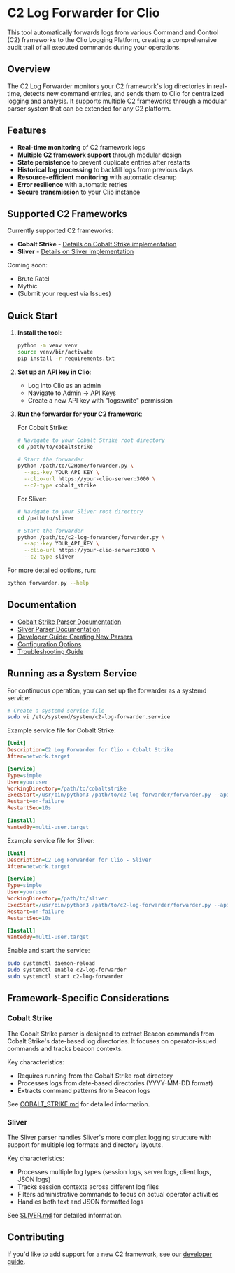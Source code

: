 # C2 Log Forwarder for Clio

This tool automatically forwards logs from various Command and Control (C2) frameworks to the Clio Logging Platform, creating a comprehensive audit trail of all executed commands during your operations.

## Overview

The C2 Log Forwarder monitors your C2 framework's log directories in real-time, detects new command entries, and sends them to Clio for centralized logging and analysis. It supports multiple C2 frameworks through a modular parser system that can be extended for any C2 platform.

## Features

- **Real-time monitoring** of C2 framework logs
- **Multiple C2 framework support** through modular design
- **State persistence** to prevent duplicate entries after restarts
- **Historical log processing** to backfill logs from previous days
- **Resource-efficient monitoring** with automatic cleanup
- **Error resilience** with automatic retries
- **Secure transmission** to your Clio instance

## Supported C2 Frameworks

Currently supported C2 frameworks:

- **Cobalt Strike** - [Details on Cobalt Strike implementation](docs/COBALT_STRIKE.md)
- **Sliver** - [Details on Sliver implementation](docs/SLIVER.md)

Coming soon:
- Brute Ratel
- Mythic
- (Submit your request via Issues)

## Quick Start

1. **Install the tool**:
   ```bash
   python -m venv venv
   source venv/bin/activate
   pip install -r requirements.txt

   ```

2. **Set up an API key in Clio**:
   - Log into Clio as an admin
   - Navigate to Admin → API Keys
   - Create a new API key with "logs:write" permission

3. **Run the forwarder for your C2 framework**:

   For Cobalt Strike:
   ```bash
   # Navigate to your Cobalt Strike root directory
   cd /path/to/cobaltstrike
   
   # Start the forwarder
   python /path/to/C2Home/forwarder.py \
     --api-key YOUR_API_KEY \
     --clio-url https://your-clio-server:3000 \
     --c2-type cobalt_strike
   ```

   For Sliver:
   ```bash
   # Navigate to your Sliver root directory
   cd /path/to/sliver
   
   # Start the forwarder
   python /path/to/c2-log-forwarder/forwarder.py \
     --api-key YOUR_API_KEY \
     --clio-url https://your-clio-server:3000 \
     --c2-type sliver
   ```

For more detailed options, run:
```bash
python forwarder.py --help
```

## Documentation

- [Cobalt Strike Parser Documentation](docs/COBALT_STRIKE.md)
- [Sliver Parser Documentation](docs/SLIVER.md)
- [Developer Guide: Creating New Parsers](docs/DEVELOPERS.md)
- [Configuration Options](docs/CONFIGURATION.md)
- [Troubleshooting Guide](docs/TROUBLESHOOTING.md)

## Running as a System Service

For continuous operation, you can set up the forwarder as a systemd service:

```bash
# Create a systemd service file
sudo vi /etc/systemd/system/c2-log-forwarder.service
```

Example service file for Cobalt Strike:
```ini
[Unit]
Description=C2 Log Forwarder for Clio - Cobalt Strike
After=network.target

[Service]
Type=simple
User=youruser
WorkingDirectory=/path/to/cobaltstrike
ExecStart=/usr/bin/python3 /path/to/c2-log-forwarder/forwarder.py --api-key YOUR_API_KEY --clio-url https://your-clio-server:3000 --c2-type cobalt_strike
Restart=on-failure
RestartSec=10s

[Install]
WantedBy=multi-user.target
```

Example service file for Sliver:
```ini
[Unit]
Description=C2 Log Forwarder for Clio - Sliver
After=network.target

[Service]
Type=simple
User=youruser
WorkingDirectory=/path/to/sliver
ExecStart=/usr/bin/python3 /path/to/c2-log-forwarder/forwarder.py --api-key YOUR_API_KEY --clio-url https://your-clio-server:3000 --c2-type sliver
Restart=on-failure
RestartSec=10s

[Install]
WantedBy=multi-user.target
```

Enable and start the service:
```bash
sudo systemctl daemon-reload
sudo systemctl enable c2-log-forwarder
sudo systemctl start c2-log-forwarder
```

## Framework-Specific Considerations

### Cobalt Strike

The Cobalt Strike parser is designed to extract Beacon commands from Cobalt Strike's date-based log directories. It focuses on operator-issued commands and tracks beacon contexts.

Key characteristics:
- Requires running from the Cobalt Strike root directory
- Processes logs from date-based directories (YYYY-MM-DD format)
- Extracts command patterns from Beacon logs

See [COBALT_STRIKE.md](docs/COBALT_STRIKE.md) for detailed information.

### Sliver

The Sliver parser handles Sliver's more complex logging structure with support for multiple log formats and directory layouts.

Key characteristics:
- Processes multiple log types (session logs, server logs, client logs, JSON logs)
- Tracks session contexts across different log files
- Filters administrative commands to focus on actual operator activities
- Handles both text and JSON formatted logs

See [SLIVER.md](docs/SLIVER.md) for detailed information.

## Contributing

If you'd like to add support for a new C2 framework, see our [developer guide](docs/DEVELOPERS.md).